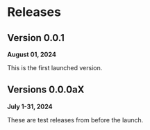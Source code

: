 # Releases

## Version 0.0.1

**August 01, 2024**

This is the first launched version.

## Versions 0.0.0aX

**July 1-31, 2024**

These are test releases from before the launch.

